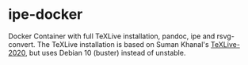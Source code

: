 # ipe-docker

Docker Container with full TeXLive installation, pandoc, ipe and rsvg-convert.
The TeXLive installation is based on Suman Khanal's [TeXLive-2020](https://github.com/sumanstats/TeXLive/tree/master/TeXLive-2020),
but uses Debian 10 (buster) instead of unstable.
